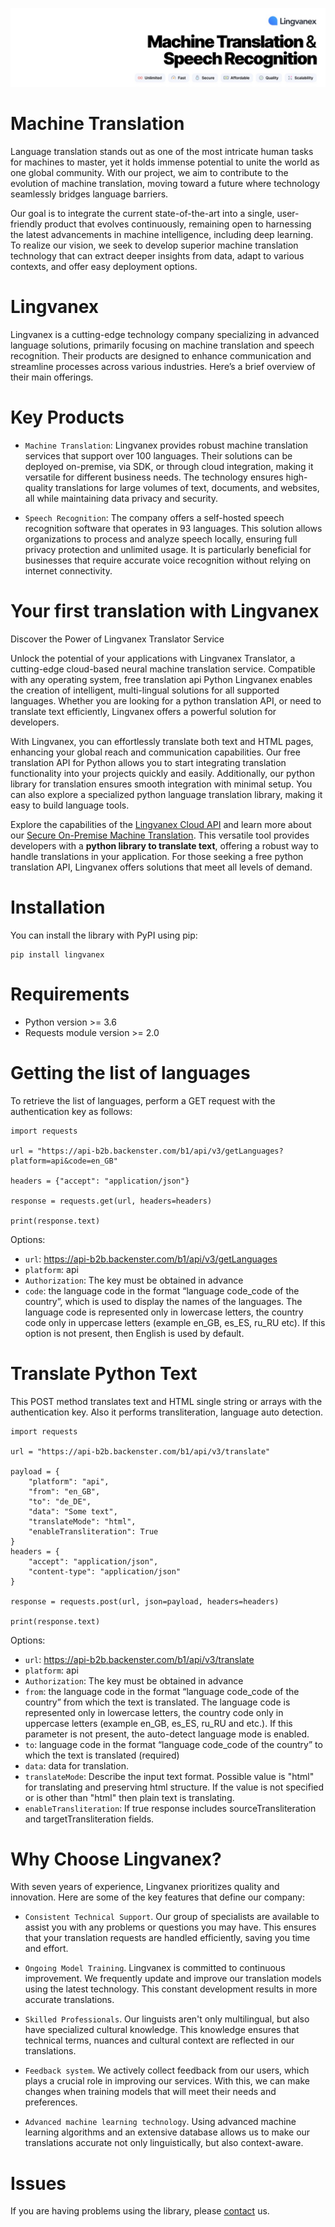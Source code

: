 ![Наш продукт](1716284680461.jpg)
# Machine Translation

Language translation stands out as one of the most intricate human tasks for machines to master, yet it holds immense potential to unite the world as one global community. With our project, we aim to contribute to the evolution of machine translation, moving toward a future where technology seamlessly bridges language barriers. 

Our goal is to integrate the current state-of-the-art into a single, user-friendly product that evolves continuously, remaining open to harnessing the latest advancements in machine intelligence, including deep learning. To realize our vision, we seek to develop superior machine translation technology that can extract deeper insights from data, adapt to various contexts, and offer easy deployment options. 

# Lingvanex
Lingvanex is a cutting-edge technology company specializing in advanced language solutions, primarily focusing on machine translation and speech recognition. Their products are designed to enhance communication and streamline processes across various industries. Here’s a brief overview of their main offerings.

# Key Products
* `Machine Translation`: Lingvanex provides robust machine translation services that support over 100 languages. Their solutions can be deployed on-premise, via SDK, or through cloud integration, making it versatile for different business needs. The technology ensures high-quality translations for large volumes of text, documents, and websites, all while maintaining data privacy and security.

* `Speech Recognition`: The company offers a self-hosted speech recognition software that operates in 93 languages. This solution allows organizations to process and analyze speech locally, ensuring full privacy protection and unlimited usage. It is particularly beneficial for businesses that require accurate voice recognition without relying on internet connectivity.


# Your first translation with Lingvanex

Discover the Power of Lingvanex Translator Service

Unlock the potential of your applications with Lingvanex Translator, a cutting-edge cloud-based neural machine translation service. Compatible with any operating system, free translation api Python Lingvanex enables the creation of intelligent, multi-lingual solutions for all supported languages. Whether you are looking for a python translation API, or need to translate text efficiently, Lingvanex offers a powerful solution for developers.

With Lingvanex, you can effortlessly translate both text and HTML pages, enhancing your global reach and communication capabilities. Our free translation API for Python allows you to start integrating translation functionality into your projects quickly and easily. Additionally, our python library for translation ensures smooth integration with minimal setup. You can also explore a specialized python language translation library, making it easy to build language tools.

Explore the capabilities of the [Lingvanex Cloud API](https://lingvanex.com/en/translationapi/) and learn more about our [Secure On-Premise Machine Translation](https://lingvanex.com/). This versatile tool provides developers with a **python library to translate text**, offering a robust way to handle translations in your application. For those seeking a free python translation API, Lingvanex offers solutions that meet all levels of demand.

# Installation
You can install the library with PyPI using pip:

```
pip install lingvanex
```

# Requirements
* Python version >= 3.6
* Requests module version >= 2.0


# Getting the list of languages
To retrieve the list of languages, perform a GET request with the authentication key as follows:
```
import requests

url = "https://api-b2b.backenster.com/b1/api/v3/getLanguages?platform=api&code=en_GB"

headers = {"accept": "application/json"}

response = requests.get(url, headers=headers)

print(response.text)
```

Options:
* `url`: https://api-b2b.backenster.com/b1/api/v3/getLanguages
* `platform`: api
* `Authorization`: The key must be obtained in advance
* `code`: the language code in the format “language code_code of the country”, which is used to display the names of the languages. The language code is represented only in lowercase letters, the country code only in uppercase letters (example en_GB, es_ES, ru_RU etc). If this option is not present, then English is used by default.


# Translate Python Text
This POST method translates text and HTML single string or arrays with the authentication key. Also it performs transliteration, language auto detection.

```
import requests

url = "https://api-b2b.backenster.com/b1/api/v3/translate"

payload = {
    "platform": "api",
    "from": "en_GB",
    "to": "de_DE",
    "data": "Some text",
    "translateMode": "html",
    "enableTransliteration": True
}
headers = {
    "accept": "application/json",
    "content-type": "application/json"
}

response = requests.post(url, json=payload, headers=headers)

print(response.text)
```

Options:
* `url`: https://api-b2b.backenster.com/b1/api/v3/translate
* `platform`: api
* `Authorization`: The key must be obtained in advance
* `from`: the language code in the format “language code_code of the country” from which the text is translated. The language code is represented only in lowercase letters, the country code only in uppercase letters (example en_GB, es_ES, ru_RU and etc.). If this parameter is not present, the auto-detect language mode is enabled.
* `to`: language code in the format “language code_code of the country” to which the text is translated (required)
* `data`: data for translation.
* `translateMode`: Describe the input text format. Possible value is "html" for translating and preserving html structure. If the value is not specified or is other than "html" then plain text is translating.
* `enableTransliteration`: If true response includes sourceTransliteration and targetTransliteration fields.

# Why Choose Lingvanex?
﻿With seven years of experience, Lingvanex prioritizes quality and innovation. Here are some of the key features that define our company:
 
* `Consistent Technical Support`. Our group of specialists are available to assist you with any problems or questions you may have. This ensures that your translation requests are handled efficiently, saving you time and effort.

* `Ongoing Model Training`. Lingvanex is committed to continuous improvement. We frequently update and improve our translation models using the latest technology. This constant development results in more accurate translations.

* `Skilled Professionals`. Our linguists aren't only multilingual, but also have specialized cultural knowledge. This knowledge ensures that technical terms, nuances and cultural context are reflected in our translations.

* `Feedback system`. We actively collect feedback from our users, which plays a crucial role in improving our services. With this, we can make changes when training models that will meet their needs and preferences.

* `Advanced machine learning technology`. Using advanced machine learning algorithms and an extensive database allows us to make our translations accurate not only linguistically, but also context-aware. 


# Issues
If you are having problems using the library, please [contact](https://lingvanex.com/en/contact-us/) us.
